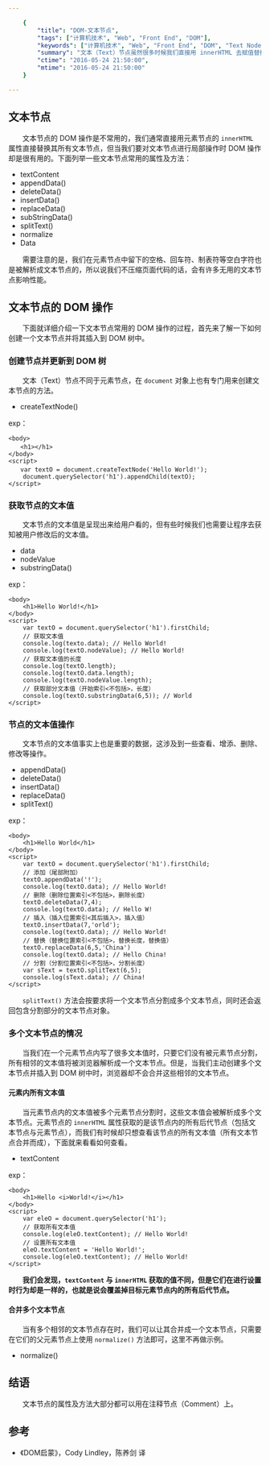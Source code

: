 ```yaml
---

    {
        "title": "DOM-文本节点",
        "tags": ["计算机技术", "Web", "Front End", "DOM"],
        "keywords": ["计算机技术", "Web", "Front End", "DOM", "Text Node"],
        "summary": "文本（Text）节点虽然很多时候我们直接用 innerHTML 去赋值替换，但当我们进行一些细微的修改时，了解一下 DOM 操作还是非常有用的。",
        "ctime": "2016-05-24 21:50:00",
        "mtime": "2016-05-24 21:50:00"
    }

---
```


## 文本节点

　　文本节点的 DOM 操作是不常用的，我们通常直接用元素节点的 `innerHTML` 属性直接替换其所有文本节点，但当我们要对文本节点进行局部操作时 DOM 操作却是很有用的。下面列举一些文本节点常用的属性及方法：

- textContent
- appendData()
- deleteData()
- insertData()
- replaceData()
- subStringData()
- splitText()
- normalize
- Data

　　需要注意的是，我们在元素节点中留下的空格、回车符、制表符等空白字符也是被解析成文本节点的，所以说我们不压缩页面代码的话，会有许多无用的文本节点影响性能。

## 文本节点的 DOM 操作

　　下面就详细介绍一下文本节点常用的 DOM 操作的过程，首先来了解一下如何创建一个文本节点并将其插入到 DOM 树中。

### 创建节点并更新到 DOM 树

　　文本（Text）节点不同于元素节点，在 `document` 对象上也有专门用来创建文本节点的方法。

- createTextNode()

exp：

    <body>
    　　<h1></h1>
    </body>
    <script>
    　　var textO = document.createTextNode('Hello World!');
        document.querySelector('h1').appendChild(textO);
    </script>

### 获取节点的文本值

　　文本节点的文本值是呈现出来给用户看的，但有些时候我们也需要让程序去获知被用户修改后的文本值。

- data
- nodeValue
- substringData()

exp：

    <body>
        <h1>Hello World!</h1>
    </body>
    <script>
        var textO = document.querySelector('h1').firstChild;
        // 获取文本值
        console.log(texto.data); // Hello World!
        console.log(textO.nodeValue); // Hello World!
        // 获取文本值的长度
        console.log(textO.length);
        console.log(textO.data.length);
        console.log(textO.nodeValue.length);
        // 获取部分文本值（开始索引<不包括>，长度）
        console.log(textO.substringData(6,5)); // World
    </script>

### 节点的文本值操作

　　文本节点的文本值事实上也是重要的数据，这涉及到一些查看、增添、删除、修改等操作。

- appendData()
- deleteData()
- insertData()
- replaceData()
- splitText()

exp：

    <body>
        <h1>Hello World</h1>
    </body>
    <script>
        var textO = document.querySelector('h1').firstChild;
        // 添加（尾部附加）
        textO.appendData('!');
        console.log(textO.data); // Hello World!
        // 删除（删除位置索引<不包括>，删除长度）
        textO.deleteData(7,4);
        console.log(textO.data); // Hello W!
        // 插入（插入位置索引<其后插入>，插入值）
        textO.insertData(7,'orld');
        console.log(textO.data); // Hello World!
        // 替换（替换位置索引<不包括>，替换长度，替换值）
        textO.replaceData(6,5,'China')
        console.log(textO.data); // Hello China!
        // 分割（分割位置索引<不包括>，分割长度）
        var sText = textO.splitText(6,5);
        console.log(sText.data); // China!
    </script>

　　`splitText()` 方法会按要求将一个文本节点分割成多个文本节点，同时还会返回包含分割部分的文本节点对象。

### 多个文本节点的情况

　　当我们在一个元素节点内写了很多文本值时，只要它们没有被元素节点分割，所有相邻的文本值将被浏览器解析成一个文本节点。但是，当我们主动创建多个文本节点并插入到 DOM 树中时，浏览器却不会合并这些相邻的文本节点。

#### 元素内所有文本值

　　当元素节点内的文本值被多个元素节点分割时，这些文本值会被解析成多个文本节点。元素节点的 `innerHTML` 属性获取的是该节点内的所有后代节点（包括文本节点与元素节点），而我们有时候却只想查看该节点的所有文本值（所有文本节点合并而成），下面就来看看如何查看。

- textContent

exp：

    <body>
        <h1>Hello <i>World!</i></h1>
    </body>
    <script>
        var eleO = document.querySelector('h1');
        // 获取所有文本值
        console.log(eleO.textContent); // Hello World!
        // 设置所有文本值
        eleO.textContent = 'Hello World!';
        console.log(eleO.textContent); // Hello World!
    </script>

　　**我们会发现，`textContent` 与 `innerHTML` 获取的值不同，但是它们在进行设置时行为却是一样的，也就是说会覆盖掉目标元素节点内的所有后代节点。**

#### 合并多个文本节点

　　当有多个相邻的文本节点存在时，我们可以让其合并成一个文本节点，只需要在它们的父元素节点上使用 `normalize()` 方法即可，这里不再做示例。

- normalize()

## 结语

　　文本节点的属性及方法大部分都可以用在注释节点（Comment）上。

## 参考

- 《DOM启蒙》，Cody Lindley，陈养剑 译